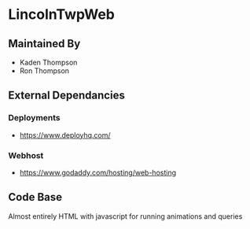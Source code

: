 # LincolnTwpWeb

## Maintained By

- Kaden Thompson
- Ron Thompson

## External Dependancies

### Deployments

- https://www.deployhq.com/

### Webhost

-  https://www.godaddy.com/hosting/web-hosting

## Code Base

Almost entirely HTML with javascript for running animations and queries